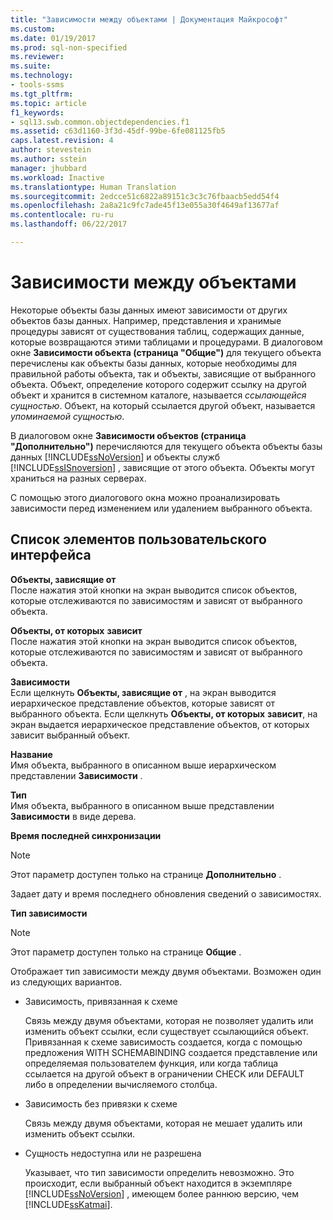 ```yaml
---
title: "Зависимости между объектами | Документация Майкрософт"
ms.custom: 
ms.date: 01/19/2017
ms.prod: sql-non-specified
ms.reviewer: 
ms.suite: 
ms.technology:
- tools-ssms
ms.tgt_pltfrm: 
ms.topic: article
f1_keywords:
- sql13.swb.common.objectdependencies.f1
ms.assetid: c63d1160-3f3d-45df-99be-6fe081125fb5
caps.latest.revision: 4
author: stevestein
ms.author: sstein
manager: jhubbard
ms.workload: Inactive
ms.translationtype: Human Translation
ms.sourcegitcommit: 2edcce51c6822a89151c3c3c76fbaacb5edd54f4
ms.openlocfilehash: 2a8a21c9fc7ade45f13e055a30f4649af13677af
ms.contentlocale: ru-ru
ms.lasthandoff: 06/22/2017

---
```

# <a name="object-dependencies"></a>Зависимости между объектами
Некоторые объекты базы данных имеют зависимости от других объектов базы данных. Например, представления и хранимые процедуры зависят от существования таблиц, содержащих данные, которые возвращаются этими таблицами и процедурами. В диалоговом окне **Зависимости объекта (страница "Общие")** для текущего объекта перечислены как объекты базы данных, которые необходимы для правильной работы объекта, так и объекты, зависящие от выбранного объекта. Объект, определение которого содержит ссылку на другой объект и хранится в системном каталоге, называется *ссылающейся сущностью*. Объект, на который ссылается другой объект, называется *упоминаемой сущностью*.  
  
В диалоговом окне **Зависимости объектов (страница "Дополнительно")** перечисляются для текущего объекта объекты базы данных [!INCLUDE[ssNoVersion](../../includes/ssnoversion_md.md)] и объекты служб [!INCLUDE[ssISnoversion](../../includes/ssisnoversion_md.md)] , зависящие от этого объекта. Объекты могут храниться на разных серверах.  
  
С помощью этого диалогового окна можно проанализировать зависимости перед изменением или удалением выбранного объекта.  
  
## <a name="uielement-list"></a>Список элементов пользовательского интерфейса  
**Объекты, зависящие от** *<selected object>*  
После нажатия этой кнопки на экран выводится список объектов, которые отслеживаются по зависимостям и зависят от выбранного объекта.  
  
**Объекты, от которых** *<selected object>* **зависит**  
После нажатия этой кнопки на экран выводится список объектов, которые отслеживаются по зависимостям и зависят от выбранного объекта.  
  
**Зависимости**  
Если щелкнуть **Объекты, зависящие от** *<selected object>* , на экран выводится иерархическое представление объектов, которые зависят от выбранного объекта. Если щелкнуть **Объекты, от которых** *<selected object>* **зависит**, на экран выдается иерархическое представление объектов, от которых зависит выбранный объект.  
  
**Название**  
Имя объекта, выбранного в описанном выше иерархическом представлении **Зависимости** .  
  
**Тип**  
Имя объекта, выбранного в описанном выше представлении **Зависимости** в виде дерева.  
  
**Время последней синхронизации**  
> [!NOTE]  
> Этот параметр доступен только на странице **Дополнительно** .  
  
Задает дату и время последнего обновления сведений о зависимостях.  
  
**Тип зависимости**  
> [!NOTE]  
> Этот параметр доступен только на странице **Общие** .  
  
Отображает тип зависимости между двумя объектами. Возможен один из следующих вариантов.  
  
-   Зависимость, привязанная к схеме  
  
    Связь между двумя объектами, которая не позволяет удалить или изменить объект ссылки, если существует ссылающийся объект. Привязанная к схеме зависимость создается, когда с помощью предложения WITH SCHEMABINDING создается представление или определяемая пользователем функция, или когда таблица ссылается на другой объект в ограничении CHECK или DEFAULT либо в определении вычисляемого столбца.  
  
-   Зависимость без привязки к схеме  
  
    Связь между двумя объектами, которая не мешает удалить или изменить объект ссылки.  
  
-   Сущность недоступна или не разрешена  
  
    Указывает, что тип зависимости определить невозможно. Это происходит, если выбранный объект находится в экземпляре [!INCLUDE[ssNoVersion](../../includes/ssnoversion_md.md)] , имеющем более раннюю версию, чем [!INCLUDE[ssKatmai](../../includes/sskatmai_md.md)].  
  

